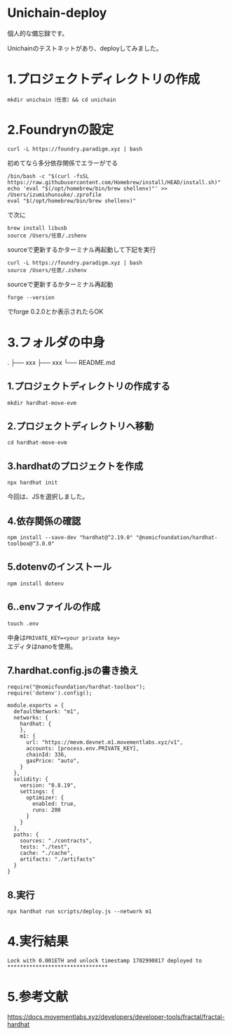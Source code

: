 # Unichain-deploy

個人的な備忘録です。

Unichainのテストネットがあり、deployしてみました。

# 1.プロジェクトディレクトリの作成
```
mkdir unichain（任意）&& cd unichain
```

# 2.Foundrynの設定
```
curl -L https://foundry.paradigm.xyz | bash
```
初めてなら多分依存関係でエラーがでる
```
/bin/bash -c "$(curl -fsSL https://raw.githubusercontent.com/Homebrew/install/HEAD/install.sh)"
echo 'eval "$(/opt/homebrew/bin/brew shellenv)"' >> /Users/izumishunsuke/.zprofile
eval "$(/opt/homebrew/bin/brew shellenv)"
```
で次に
```
brew install libusb
source /Users/任意/.zshenv
```
sourceで更新するかターミナル再起動して下記を実行
```
curl -L https://foundry.paradigm.xyz | bash
source /Users/任意/.zshenv
```
sourceで更新するかターミナル再起動

```
forge --version
```
でforge 0.2.0とか表示されたらOK


# 3.フォルダの中身
.
├── xxx
├── xxx
└── README.md
## 1.プロジェクトディレクトリの作成する
```
mkdir hardhat-move-evm
```

## 2.プロジェクトディレクトリへ移動
```
cd hardhat-move-evm
```

## 3.hardhatのプロジェクトを作成
 ```
 npx hardhat init
```
 
 今回は、JSを選択しました。

## 4.依存関係の確認

```
npm install --save-dev "hardhat@^2.19.0" "@nomicfoundation/hardhat-toolbox@^3.0.0"
```


## 5.dotenvのインストール
```
npm install dotenv
```


## 6..envファイルの作成
```
touch .env
```
中身は`PRIVATE_KEY=<your private key>` <br>
エディタはnanoを使用。


## 7.hardhat.config.jsの書き換え
```
require("@nomicfoundation/hardhat-toolbox");
require('dotenv').config();

module.exports = {
  defaultNetwork: "m1",
  networks: {
    hardhat: {
    },
    m1: {
      url: "https://mevm.devnet.m1.movementlabs.xyz/v1",
      accounts: [process.env.PRIVATE_KEY],
      chainId: 336,
      gasPrice: "auto",
    }
  },
  solidity: {
    version: "0.8.19",
    settings: {
      optimizer: {
        enabled: true,
        runs: 200
      }
    }
  },
  paths: {
    sources: "./contracts",
    tests: "./test",
    cache: "./cache",
    artifacts: "./artifacts"
  }
}
```


## 8.実行
```
npx hardhat run scripts/deploy.js --network m1
```


# 4.実行結果
`Lock with 0.001ETH and unlock timestamp 1702990817 deployed to ********************************`


# 5.参考文献
<https://docs.movementlabs.xyz/developers/developer-tools/fractal/fractal-hardhat>

